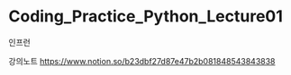 # Coding_Practice_Python_Lecture01
인프런

강의노트
https://www.notion.so/b23dbf27d87e47b2b081848543843838
